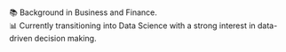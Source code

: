 📚 Background in Business and Finance.  
📊 Currently transitioning into Data Science with a strong interest in data-driven decision making.  


<!---
aalvarezq/aalvarezq is a ✨ special ✨ repository because its `README.md` (this file) appears on your GitHub profile.
You can click the Preview link to take a look at your changes.
--->

